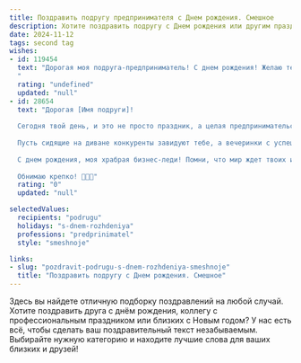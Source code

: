 ```yaml
---
title: Поздравить подругу предпринимателя c Днем рождения. Смешное
description: Хотите поздравить подругу c Днем рождения или другим праздником? Наш ИИ создаст незабываемое поздравление, а вы обязательно выделитесь среди других.  
date: 2024-11-12
tags: second tag
wishes:
- id: 119454
  text: "Дорогая моя подруга-предприниматель! С днем рождения! Желаю тебе таких оборотов капитала, чтобы счета ломились от денег, а конкуренты от зависти зеленели, как твои любимые огурцы на грядке!  Пусть твой бизнес процветает, как пышный букет из стодолларовых купюр, а все проблемы решаются так же легко, как ты находишь скидки на лучшие бренды!  С днем рождения, королева бизнеса и моих сердец!
  "
  rating: "undefined"
  updated: "null"
- id: 28654
  text: "Дорогая [Имя подруги]!
  
  Сегодня твой день, и это не просто праздник, а целая предпринимательская премьера! Желаю, чтобы твой бизнес рос, как дрожжи в тесте, а идеи приходили, как вдохновение у прогульщика на экзамене – внезапно и одновременно много!
  
  Пусть сидящие на диване конкуренты завидуют тебе, а вечеринки с успешными делами обходятся без налогов! Желаю, чтобы каждый твой проект приносил прибыль, а ты сама была всегда такой же яркой и неутомимой, как мечта о безлимитном бизнес-ужине!
  
  С днем рождения, моя храбрая бизнес-леди! Помни, что мир ждет твоих идей и твоего бесстрашия! Ура!
  
  Обнимаю крепко! 🎉💼😘"
  rating: "0"
  updated: "null"

selectedValues:
  recipients: "podrugu"
  holidays: "s-dnem-rozhdeniya"
  professions: "predprinimatel"
  style: "smeshnoje"

links:
- slug: "pozdravit-podrugu-s-dnem-rozhdeniya-smeshnoje"
  title: "Поздравить подругу c Днем рождения. Смешное"
---
```


Здесь вы найдете отличную подборку поздравлений на любой случай. 
Хотите поздравить друга с днём рождения, коллегу с профессиональным праздником или близких с Новым годом? У нас есть всё, чтобы сделать ваш поздравительный текст незабываемым. Выбирайте нужную категорию и находите лучшие слова для ваших близких и друзей!
